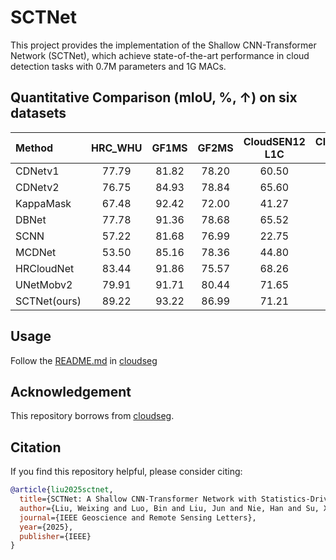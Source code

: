 # SCTNet
This project provides the implementation of the Shallow CNN-Transformer Network (SCTNet), which achieve state-of-the-art performance in cloud detection tasks with 0.7M parameters and 1G MACs.

## Quantitative Comparison (mIoU, %, ↑) on six datasets
| Method | HRC_WHU | GF1MS | GF2MS | CloudSEN12 L1C |CloudSEN12 L2A | L8 Biome|
|:-------|:--------:|:-------:|:--------:|:-------:|:-------:|:-------:|
|CDNetv1	|77.79|	81.82	|78.20|	60.50|	62.39|	34.58|
|CDNetv2|	76.75|	84.93	|78.84|	65.60	|66.05|	43.63|
|KappaMask|	67.48	|92.42|	72.00|	41.27|	45.28|	42.12|
|DBNet	|77.78	|91.36|	78.68	|65.52|	65.65|	51.41|
|SCNN|	57.22|	81.68	|76.99|	22.75	|28.76|	32.38|
|MCDNet	|53.50|	85.16|	78.36|	44.80|	46.52	|33.85|
|HRCloudNet|	83.44|	91.86|	75.57|	68.26	|68.35	|43.51|
|UNetMobv2	|79.91	|91.71	|80.44	|71.65	|70.36	|47.76|
|SCTNet(ours)|	89.22|	93.22|	86.99|	71.21|	70.80|	66.03|

## Usage
Follow the [README.md](https://github.com/XavierJiezou/cloudseg/blob/main/README.md) in [cloudseg](https://github.com/XavierJiezou/cloudseg)

## Acknowledgement
This repository borrows from [cloudseg](https://github.com/XavierJiezou/cloudseg).

## Citation

If you find this repository helpful, please consider citing:

```bib
@article{liu2025sctnet,
  title={SCTNet: A Shallow CNN-Transformer Network with Statistics-Driven Modules for Cloud Detection},
  author={Liu, Weixing and Luo, Bin and Liu, Jun and Nie, Han and Su, Xin},
  journal={IEEE Geoscience and Remote Sensing Letters},
  year={2025},
  publisher={IEEE}
}
```




